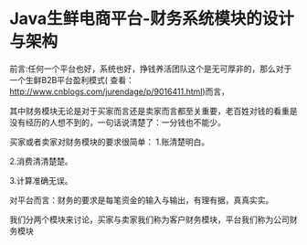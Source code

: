 # Java生鲜电商平台-财务系统模块的设计与架构 

前言:任何一个平台也好，系统也好，挣钱养活团队这个是无可厚非的，那么对于一个生鲜B2B平台盈利模式( 查看：http://www.cnblogs.com/jurendage/p/9016411.html)而言，

其中财务模块无论是对于买家而言还是卖家而言都至关重要，老百姓对钱的看重是没有经历的人想不到的，一句话说清楚了：一分钱也不能少。

买家或者卖家对财务模块的要求很简单：
1.账清楚明白。

2.消费清清楚楚。

3.计算准确无误。

对平台而言：财务的要求是每笔资金的输入与输出，有理有据，真真实实。

我们分两个模块来讨论，买家与卖家我们称为客户财务模块，平台我们称为公司财务模块